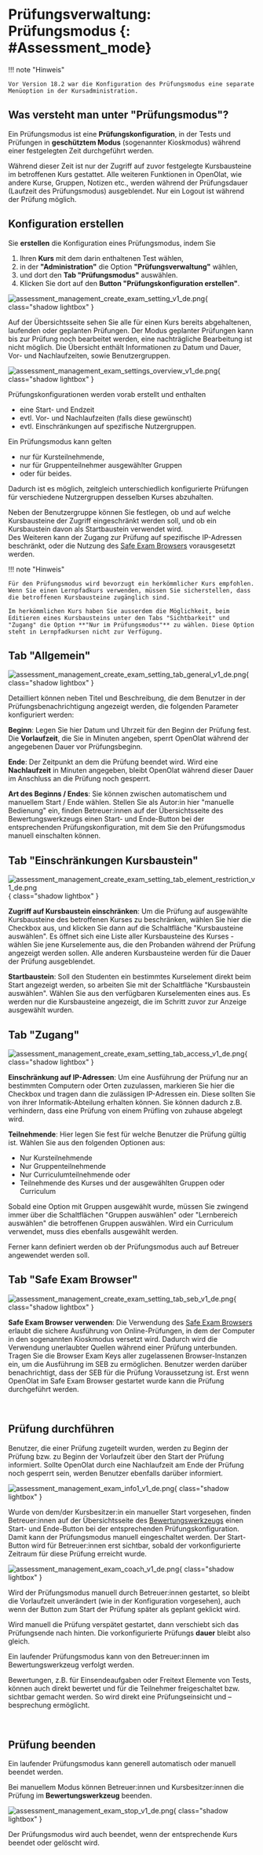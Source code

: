 # Prüfungsverwaltung: Prüfungsmodus {: #Assessment_mode}

!!! note "Hinweis"

    Vor Version 18.2 war die Konfiguration des Prüfungsmodus eine separate Menüoption in der Kursadministration. 

## Was versteht man unter "Prüfungsmodus"?

Ein Prüfungsmodus ist eine **Prüfungskonfiguration**, in der Tests und Prüfungen in **geschütztem Modus** (sogenannter Kioskmodus) während einer festgelegten Zeit durchgeführt werden.

Während dieser Zeit ist nur der Zugriff auf zuvor festgelegte Kursbausteine im betroffenen Kurs gestattet. Alle weiteren Funktionen in OpenOlat, wie andere Kurse, Gruppen, Notizen etc., werden während der Prüfungsdauer (Laufzeit des Prüfungsmodus) ausgeblendet. Nur ein Logout ist während der Prüfung möglich.

## Konfiguration erstellen

Sie **erstellen** die Konfiguration eines Prüfungsmodus, indem Sie 

1. Ihren **Kurs** mit dem darin enthaltenen Test wählen,
2. in der **"Administration"** die Option **"Prüfungsverwaltung"** wählen,
3. und dort den **Tab "Prüfungsmodus"** auswählen.
4. Klicken Sie dort auf den **Button "Prüfungskonfiguration erstellen"**.

![assessment_management_create_exam_setting_v1_de.png](assets/assessment_management_create_exam_setting_v1_de.png){ class="shadow lightbox" }

Auf der Übersichtsseite sehen Sie alle für einen Kurs bereits abgehaltenen, laufenden oder geplanten Prüfungen. Der Modus geplanter Prüfungen kann bis zur Prüfung noch bearbeitet werden, eine nachträgliche Bearbeitung ist nicht möglich. Die Übersicht enthält Informationen zu Datum und Dauer, Vor- und Nachlaufzeiten, sowie Benutzergruppen.

![assessment_management_exam_settings_overview_v1_de.png](assets/assessment_management_exam_settings_overview_v1_de.png){ class="shadow lightbox" }

Prüfungskonfigurationen werden vorab erstellt und enthalten

* eine Start- und Endzeit
* evtl. Vor- und Nachlaufzeiten (falls diese gewünscht)
* evtl. Einschränkungen auf spezifische Nutzergruppen. 

Ein Prüfungsmodus kann gelten

* nur für Kursteilnehmende,
* nur für Gruppenteilnehmer ausgewählter Gruppen
* oder für beides. 

Dadurch ist es möglich, zeitgleich unterschiedlich konfigurierte Prüfungen für verschiedene Nutzergruppen desselben Kurses abzuhalten. 

Neben der Benutzergruppe können Sie festlegen, ob und auf welche Kursbausteine der Zugriff eingeschränkt werden soll, und ob ein Kursbaustein davon als Startbaustein verwendet wird.<br>
Des Weiteren kann der Zugang zur Prüfung auf spezifische IP-Adressen beschränkt, oder die Nutzung des [Safe Exam Browsers](http://www.safeexambrowser.org) vorausgesetzt werden.

!!! note "Hinweis"

    Für den Prüfungsmodus wird bevorzugt ein herkömmlicher Kurs empfohlen. Wenn Sie einen Lernpfadkurs verwenden, müssen Sie sicherstellen, dass die betroffenen Kursbausteine zugänglich sind. 
    
    Im herkömmlichen Kurs haben Sie ausserdem die Möglichkeit, beim Editieren eines Kursbausteins unter den Tabs "Sichtbarkeit" und "Zugang" die Option **"Nur im Prüfungsmodus"** zu wählen. Diese Option steht in Lernpfadkursen nicht zur Verfügung.

## Tab "Allgemein"

![assessment_management_create_exam_setting_tab_general_v1_de.png](assets/assessment_management_create_exam_setting_tab_general_v1_de.png){ class="shadow lightbox" }

Detailliert können neben Titel und Beschreibung, die dem Benutzer in der Prüfungsbenachrichtigung angezeigt werden, die folgenden Parameter konfiguriert werden:

**Beginn**: Legen Sie hier Datum und Uhrzeit für den Beginn der Prüfung fest. Die **Vorlaufzeit**, die Sie in Minuten angeben, sperrt OpenOlat während der angegebenen Dauer vor Prüfungsbeginn.

**Ende**: Der Zeitpunkt an dem die Prüfung beendet wird. Wird eine **Nachlaufzeit** in Minuten angegeben, bleibt OpenOlat während dieser Dauer im Anschluss an die Prüfung noch gesperrt.

**Art des Beginns / Endes**: Sie können zwischen automatischem und manuellem Start / Ende wählen. Stellen Sie als Autor:in hier "manuelle Bedienung" ein, finden Betreuer:innen auf der Übersichtsseite des Bewertungswerkzeugs einen Start- und Ende-Button bei der entsprechenden Prüfungskonfiguration, mit dem Sie den Prüfungsmodus manuell einschalten können.

## Tab "Einschränkungen Kursbaustein"

![assessment_management_create_exam_setting_tab_element_restriction_v1_de.png](assets/assessment_management_create_exam_setting_tab_element_restriction_v1_de.png){ class="shadow lightbox" }

**Zugriff auf Kursbaustein einschränken**: Um die Prüfung auf ausgewählte Kursbausteine des betroffenen Kurses zu beschränken, wählen Sie hier die Checkbox aus, und klicken Sie dann auf die Schaltfläche "Kursbausteine auswählen". Es öffnet sich eine Liste aller Kursbausteine des Kurses - wählen Sie jene Kurselemente aus, die den Probanden während der Prüfung angezeigt werden sollen. Alle anderen Kursbausteine werden für die Dauer der Prüfung ausgeblendet.

**Startbaustein**: Soll den Studenten ein bestimmtes Kurselement direkt beim Start angezeigt werden, so arbeiten Sie mit der Schaltfläche "Kursbaustein auswählen". Wählen Sie aus den verfügbaren Kurselementen eines aus. Es werden nur die Kursbausteine angezeigt, die im Schritt zuvor zur Anzeige ausgewählt wurden.

## Tab "Zugang" 

![assessment_management_create_exam_setting_tab_access_v1_de.png](assets/assessment_management_create_exam_setting_tab_access_v1_de.png){ class="shadow lightbox" }

**Einschränkung auf IP-Adressen**: Um eine Ausführung der Prüfung nur an bestimmten Computern oder Orten zuzulassen, markieren Sie hier die Checkbox und tragen dann die zulässigen IP-Adressen ein. Diese sollten Sie von ihrer Informatik-Abteilung erhalten können. Sie können dadurch z.B. verhindern, dass eine Prüfung von einem Prüfling von zuhause abgelegt wird.

**Teilnehmende**: Hier legen Sie fest für welche Benutzer die Prüfung gültig ist. Wählen Sie aus den folgenden Optionen aus:

* Nur Kursteilnehmende
* Nur Gruppenteilnehmende
* Nur Curriculumteilnehmende oder 
* Teilnehmende des Kurses und der ausgewählten Gruppen oder Curriculum

Sobald eine Option mit Gruppen ausgewählt wurde, müssen Sie zwingend immer über die Schaltflächen "Gruppen auswählen" oder "Lernbereich auswählen" die betroffenen Gruppen auswählen. Wird ein Curriculum verwendet, muss dies ebenfalls ausgewählt werden. 

Ferner kann definiert werden ob der Prüfungsmodus auch auf Betreuer angewendet werden soll. 

## Tab "Safe Exam Browser"

![assessment_management_create_exam_setting_tab_seb_v1_de.png](assets/assessment_management_create_exam_setting_tab_seb_v1_de.png){ class="shadow lightbox" }

**Safe Exam Browser verwenden**: Die Verwendung des [Safe Exam Browsers](http://www.safeexambrowser.org) erlaubt die sichere Ausführung von Online-Prüfungen, in dem der Computer in den sogenannten Kioskmodus versetzt wird. Dadurch wird die Verwendung unerlaubter Quellen während einer Prüfung unterbunden. Tragen Sie die Browser Exam Keys aller zugelassenen Browser-Instanzen ein, um die Ausführung im SEB zu ermöglichen. Benutzer werden darüber benachrichtigt, dass der SEB für die Prüfung Voraussetzung ist. Erst wenn OpenOlat im Safe Exam Browser gestartet wurde kann die Prüfung durchgeführt werden.

<br>

##  Prüfung durchführen

Benutzer, die einer Prüfung zugeteilt wurden, werden zu Beginn der Prüfung bzw. zu Beginn der Vorlaufzeit über den Start der Prüfung informiert. Sollte OpenOlat durch eine Nachlaufzeit am Ende der Prüfung noch gesperrt sein, werden Benutzer ebenfalls darüber informiert.

![assessment_management_exam_info1_v1_de.png](assets/assessment_management_exam_info1_v1_de.png){ class="shadow lightbox" }

Wurde von dem/der Kursbesitzer:in ein manueller Start vorgesehen, finden Betreuer:innen auf der Übersichtsseite des [Bewertungswerkzeugs](Assessment_tool_overview.de.md) einen Start- und Ende-Button bei der entsprechenden Prüfungskonfiguration. Damit kann der Prüfungsmodus manuell eingeschaltet werden. Der Start-Button wird für Betreuer:innen erst sichtbar, sobald der vorkonfigurierte Zeitraum für diese Prüfung erreicht wurde.

![assessment_management_exam_coach_v1_de.png](assets/assessment_management_exam_coach_v1_de.png){ class="shadow lightbox" }

Wird der Prüfungsmodus manuell durch Betreuer:innen gestartet, so bleibt die Vorlaufzeit unverändert (wie in der Konfiguration vorgesehen), auch wenn der Button zum Start der Prüfung später als geplant geklickt wird.

Wird manuell die Prüfung verspätet gestartet, dann verschiebt sich das Prüfungsende nach hinten.  Die vorkonfigurierte Prüfungs **dauer** bleibt also gleich. 

Ein laufender Prüfungsmodus kann von den Betreuer:innen im Bewertungswerkzeug verfolgt werden. 

Bewertungen, z.B. für Einsendeaufgaben oder Freitext Elemente von Tests, können auch direkt bewertet und für die Teilnehmer freigeschaltet bzw. sichtbar gemacht werden. So wird direkt eine Prüfungseinsicht und –besprechung ermöglicht. 

<br>

##  Prüfung beenden

Ein laufender Prüfungsmodus kann generell automatisch oder manuell beendet werden.

Bei manuellem Modus können Betreuer:innen und Kursbesitzer:innen die Prüfung im **Bewertungswerkzeug** beenden.

![assessment_management_exam_stop_v1_de.png](assets/assessment_management_exam_stop_v1_de.png){ class="shadow lightbox" }

Der Prüfungsmodus wird auch beendet, wenn der entsprechende Kurs beendet oder gelöscht wird.

